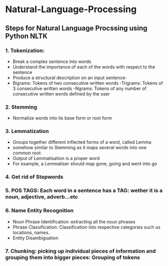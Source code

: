 # Natural-Language-Processing
## Steps for Natural Language Procssing using Python NLTK

### 1. Tokenization: 
  - Break a complex sentence into words
  - Understand the importance of each of the words with respect to the sentence
  - Produce a structural description on an input sentence-
  - Bigrams: Tokens of two consecutive written words
  -Trigrams: Tokens of 3 consecutive written words
  -Ngrams: Tokens of any number of consecutive written words defined by the user

### 2. Stemming
  - Normalize words into its base form or root form
  
### 3. Lemmatization
  - Groups together different inflected forms of a word, called Lemma
  - somehow similar to Stemming as it maps several words into one common root
  - Output of Lemmatisation is a proper word
  - For example, a Lemmatiser should map gone, going and went into go
  
### 4. Get rid of Stopwords

### 5. POS TAGS: Each word in a sentence has a TAG: wether it is a noun, adjective, adverb...etc

### 6. Name Entity Recognition
  - Noun Phrase Identification: extracting all the noun phrases 
  - Phrase Classification: Classification into respective categories such us locations, names..
  - Entity Disambiguation
  
### 7. Chunking: picking up individual pieces of information and grouping them into bigger pieces: Grouping of tokens
